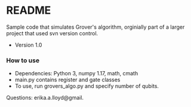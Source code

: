 # README #

Sample code that simulates Grover's algorithm, orginially part of a larger project that used svn version control.

* Version 1.0

### How to use ###
* Dependencies: Python 3, numpy 1.17, math, cmath
* main.py contains register and gate classes
* To use, run grovers_algo.py and specify number of qubits.

Questions: erika.a.lloyd@gmail.
